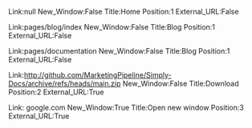 

Link:null New_Window:False Title:Home Position:1 External_URL:False

Link:pages/blog/index New_Window:False Title:Blog Position:1 External_URL:False

Link:pages/documentation New_Window:False Title:Blog Position:1 External_URL:False


Link:http://github.com/MarketingPipeline/Simply-Docs/archive/refs/heads/main.zip New_Window:False Title:Download Position:2 External_URL:True


Link: google.com New_Window:True Title:Open new window Position:3 External_URL:True
